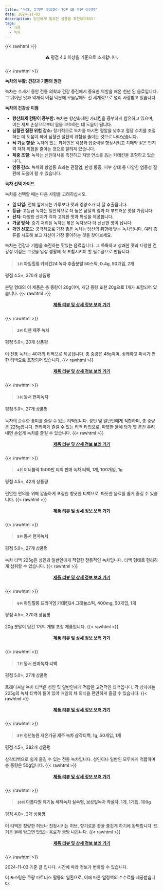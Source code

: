 ```yaml
---
title: "녹차, 놓치면 후회하는 TOP 10 추천 아이템"
date: 2024-11-03
description: 당신에게 필요한 상품을 추천해드려요!
tags:
  - 식품
  - 녹차
---
```

{{< rawhtml >}}<div class="toc" style="text-align: center; height: 50px; line-height: 2;">  <p>⚠️ 평점 4.0 이상을 기준으로 소개합니다.<br></p></div> {{< /rawhtml >}}

**녹차의 부활: 건강과 기쁨의 원천**

녹차는 수세기 동안 전통 의학과 건강 증진에서 중요한 역할을 해온 천년 된 음료입니다. 그 뛰어난 맛과 약재적 이점 덕분에 오늘날에도 전 세계적으로 널리 사랑받고 있습니다.

**녹차의 건강상 이점**

* **항산화제 함량이 풍부함:** 녹차는 항산화제인 카테킨을 풍부하게 함유하고 있으며, 이는 세포 손상으로부터 몸을 보호하는 데 도움이 됩니다.
* **심혈관 질환 위험 감소:** 정기적으로 녹차를 마시면 혈압을 낮추고 혈당 수치를 조절하는 데 도움이 되어 심혈관 질환의 위험을 줄이는 것으로 나타났습니다.
* **뇌 기능 향상:** 녹차에 있는 카페인은 각성과 집중력을 향상시키고 치매와 같은 인지력 저하 위험을 줄이는 것으로 알려져 있습니다.
* **체중 조절:** 녹차는 신진대사를 촉진하고 지방 연소를 돕는 카테킨을 포함하고 있습니다.
* **염증 감소:** 녹차의 항염증 효과는 관절염, 만성 통증, 피부 상태 등 다양한 염증성 질환에 도움이 될 수 있습니다.

**녹차 선택 가이드**

녹차를 선택할 때는 다음 사항을 고려하십시오.

* **잎 타입:** 전체 잎에서는 가루보다 맛과 영양소가 더 잘 추출됩니다.
* **등급:** 고등급 녹차는 일반적으로 더 높은 품질의 잎과 더 부드러운 맛을 가집니다.
* **산지:** 다양한 산지가 각자 고유한 맛과 특성을 제공합니다.
* **가공 방식:** 증기 처리된 녹차는 볶은 녹차보다 더 신선한 맛이 납니다.
* **개인 선호도:** 궁극적으로 가장 좋은 녹차는 당신의 취향에 맞는 녹차입니다. 여러 종류를 시도해 보고 자신이 가장 좋아하는 것을 찾아보세요.

녹차는 건강과 기쁨을 촉진하는 맛있는 음료입니다. 그 독특하고 상쾌한 맛과 다양한 건강상 이점은 그것을 일상 생활에 꼭 포함시켜야 할 필수품으로 만듭니다.


>#### `1위` 아임힐링 카테킨24 녹차 추출분말 50스틱, 0.4g, 50개입, 2개
평점 4.5⭐, 370개 상품평

분말 형태의 이 제품은 총 중량이 20g이며, 개당 중량 또한 20g으로 1개가 포함되어 있습니다.
{{< rawhtml >}}<div class="toc" style="text-align: center; height: 50px; line-height: 2;"><p><b><a href="https://link.coupang.com/re/AFFSDP?lptag=AF5033054&pageKey=1913349&itemId=21800118676&vendorItemId=88848706275&traceid=V0-153-04e87012da3fd6b5&clickBeacon=291bea30-99cf-11ef-b569-3ed9bf178197%7E3&requestid=20241103193409848017614850&token=31850C%7CMIXED">제품 리뷰 및 상세 정보 보러 가기</a></b><br></p> </div>{{< /rawhtml >}}

>#### `2위` 티젠 제주 녹차
평점 5.0⭐, 20개 상품평

이 전통 녹차는 40개의 티백으로 제공됩니다. 총 중량은 48g이며, 상쾌하고 마시기 편한 티백으로 포장되어 있습니다.
{{< rawhtml >}}<div class="toc" style="text-align: center; height: 50px; line-height: 2;"><p><b><a href="https://link.coupang.com/re/AFFSDP?lptag=AF5033054&pageKey=1884421278&itemId=20201281265&vendorItemId=4098814417&traceid=V0-153-85d84b3711309286&requestid=20241103193409848017614850&token=31850C%7CMIXED">제품 리뷰 및 상세 정보 보러 가기</a></b><br></p> </div>{{< /rawhtml >}}

>#### `3위` 동서 현미녹차
평점 5.0⭐, 27개 상품평

녹차의 순수한 풍미를 즐길 수 있는 티백입니다. 성인 및 일반인에게 적합하며, 총 중량은 225g입니다. 편리하게 즐길 수 있는 티백 타입으로, 따뜻한 물에 담가 몇 분간 우려내면 손쉽게 녹차를 즐길 수 있습니다.
{{< rawhtml >}}<div class="toc" style="text-align: center; height: 50px; line-height: 2;"><p><b><a href="https://link.coupang.com/re/AFFSDP?lptag=AF5033054&pageKey=6971832262&itemId=17006931613&vendorItemId=3001028462&traceid=V0-153-3f6b811766de678c&requestid=20241103193409848017614850&token=31850C%7CMIXED">제품 리뷰 및 상세 정보 보러 가기</a></b><br></p> </div>{{< /rawhtml >}}

>#### `4위` 이너블릭 1500만 티백 판매 녹차 티백, 1개, 100개입, 1g
평점 4.5⭐, 42개 상품평

편안한 편의를 위해 깔끔하게 포장한 향긋한 티백으로, 따뜻한 음료를 쉽게 즐길 수 있습니다.
{{< rawhtml >}}<div class="toc" style="text-align: center; height: 50px; line-height: 2;"><p><b><a href="https://link.coupang.com/re/AFFSDP?lptag=AF5033054&pageKey=7582042114&itemId=24072640806&vendorItemId=87116580252&traceid=V0-153-029106cceba4aa04&clickBeacon=291bea30-99cf-11ef-b1a1-1e3f033dc50c%7E3&requestid=20241103193409848017614850&token=31850C%7CMIXED">제품 리뷰 및 상세 정보 보러 가기</a></b><br></p> </div>{{< /rawhtml >}}

>#### `5위` 동서 현미녹차
평점 5.0⭐, 27개 상품평

녹차 티백 225g은 성인과 일반인에게 적합한 전통적인 녹차입니다. 티백 형태로 편리하게 섭취할 수 있습니다.
{{< rawhtml >}}<div class="toc" style="text-align: center; height: 50px; line-height: 2;"><p><b><a href="https://link.coupang.com/re/AFFSDP?lptag=AF5033054&pageKey=6971832262&itemId=17905520084&vendorItemId=85068265833&traceid=V0-153-3f6b811766de678c&requestid=20241103193409848017614850&token=31850C%7CMIXED">제품 리뷰 및 상세 정보 보러 가기</a></b><br></p> </div>{{< /rawhtml >}}

>#### `6위` 아임힐링 프리미엄 카테킨24 그래뉼스틱, 400mg, 50개입, 1개
평점 4.5⭐, 370개 상품평

20g 분말이 담긴 1개의 개별 포장 제품입니다.
{{< rawhtml >}}<div class="toc" style="text-align: center; height: 50px; line-height: 2;"><p><b><a href="https://link.coupang.com/re/AFFSDP?lptag=AF5033054&pageKey=1913349&itemId=8469061&vendorItemId=88767552590&traceid=V0-153-04e87012da3fd6b5&clickBeacon=291bea30-99cf-11ef-a0c3-cfbf5a5d3b58%7E3&requestid=20241103193409848017614850&token=31850C%7CMIXED">제품 리뷰 및 상세 정보 보러 가기</a></b><br></p> </div>{{< /rawhtml >}}

>#### `7위` 동서 현미녹차 티백
평점 5.0⭐, 27개 상품평

트래디셔널 녹차 티백은 성인 및 일반인에게 적합한 고전적인 티백입니다. 각 상자에는 225g의 녹차 티백이 들어 있어 매일의 차 의식을 편안하게 즐길 수 있습니다.
{{< rawhtml >}}<div class="toc" style="text-align: center; height: 50px; line-height: 2;"><p><b><a href="https://link.coupang.com/re/AFFSDP?lptag=AF5033054&pageKey=6971832262&itemId=17167688593&vendorItemId=3000128419&traceid=V0-153-3f6b811766de678c&requestid=20241103193409848017614850&token=31850C%7CMIXED">제품 리뷰 및 상세 정보 보러 가기</a></b><br></p> </div>{{< /rawhtml >}}

>#### `8위` 청년농원 저온가공 제주 녹차 삼각티백, 1g, 50개입, 1개
평점 4.5⭐, 382개 상품평

삼각티백으로 쉽게 즐길 수 있는 전통 녹차입니다. 성인이나 일반인 모두에게 적합하며 총 중량은 50g입니다.
{{< rawhtml >}}<div class="toc" style="text-align: center; height: 50px; line-height: 2;"><p><b><a href="https://link.coupang.com/re/AFFSDP?lptag=AF5033054&pageKey=7420679563&itemId=19248665492&vendorItemId=74498821782&traceid=V0-153-c16c26b190657a59&clickBeacon=291bea30-99cf-11ef-9bd1-221456df5b42%7E3&requestid=20241103193409848017614850&token=31850C%7CMIXED">제품 리뷰 및 상세 정보 보러 가기</a></b><br></p> </div>{{< /rawhtml >}}

>#### `10위` 아름다원 유기농 세작녹차 실속형, 보성잎녹차 작설차, 1개, 1개입, 100g
평점 4.0⭐, 2개 상품평

이 티백은 청량한 허브나 진정시키는 허브, 향기로운 꽃을 즐겁게 하기에 완벽합니다. 뜨거운 물에 담그면 맛있는 음료가 금방 나옵니다.
{{< rawhtml >}}<div class="toc" style="text-align: center; height: 50px; line-height: 2;"><p><b><a href="https://link.coupang.com/re/AFFSDP?lptag=AF5033054&pageKey=8304267054&itemId=23967650251&vendorItemId=91008593820&traceid=V0-153-05187349d680873b&clickBeacon=291bea30-99cf-11ef-99b5-2246e1d5b7e1%7E3&requestid=20241103193409848017614850&token=31850C%7CMIXED">제품 리뷰 및 상세 정보 보러 가기</a></b><br></p> </div>{{< /rawhtml >}}


2024-11-03 기준 글 입니다.
시간에 따라 정보가 변화할 수 있습니다.

이 포스팅은 쿠팡 파트너스 활동의 일환으로, 이에 따른 일정액의 수수료를 제공받습니다.